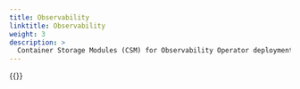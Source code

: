 ```yaml
---
title: Observability
linktitle: Observability
weight: 3
description: >
  Container Storage Modules (CSM) for Observability Operator deployment
--- 
```


{{<include file="content/v2/getting-started/installation/operator/modules/observability.md" Var="powerscale" labels="powerscale">}}
